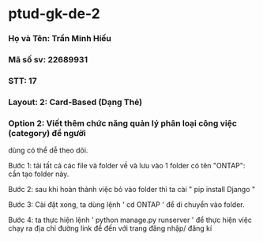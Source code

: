 # ptud-gk-de-2
### Họ và Tên: Trần Minh Hiếu
### Mã số sv: 22689931
### STT: 17
### Layout: 2: Card-Based (Dạng Thẻ)
### Option 2: Viết thêm chức năng quản lý phân loại công việc (category) để người 
dùng có thể dễ theo dõi.

Bước 1: tải tất cả các file và folder về và lưu vào 1 folder có tên "ONTAP": cần tạo folder này.

Bước 2: sau khi hoàn thành việc bỏ vào folder thì ta cài " pip install Django "

Bước 3: Cài đặt xong, ta dùng lệnh ' cd ONTAP ' để di chuyển vào folder.

Bước 4: ta thực hiện lệnh  ' python manage.py runserver ' để thực hiện việc chạy ra địa chỉ đường link để đến với trang đăng nhập/ đăng kí
